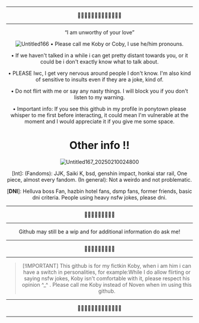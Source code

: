 <div align='center'>
  
------------
🌸🌸🌸🌸🌸🌸🌸🌸🌸🌸🌸🌸🌸

------

<div align='center'>“I am unworthy of your love”

  ![Untitled166](https://github.com/user-attachments/assets/97a8f1df-be0f-45e0-9d57-db655d7a2251)
• Please call me Koby or Coby, I use he/him pronouns.

• If we haven't talked in a while i can get pretty distant towards you, or it could be i don't exactly know what to talk about. 

• PLEASE Iwc, I get very nervous around people I don't know. I'm also kind of sensitive to insults even if they are a joke, kind of.

• Do not flirt with me or say any nasty things. I will block you if you don't listen to my warning.

• Important info: If you see this github in my profile in ponytown please whisper to me first before interacting, it could mean I'm vulnerable at the moment and I would appreciate it if you give me some space. 


# Other info !!

![Untitled167_20250210024800](https://github.com/user-attachments/assets/e85d1af2-aba1-40ee-a7b3-76df8e05b354)

[Int]: (Fandoms): JJK, Saiki K, bsd, genshin impact, honkai star rail, One piece, almost every fandom. (In general): Not a weirdo and not problematic.

[**DNI**]: Helluva boss Fan, hazbin hotel fans, dsmp fans, former friends, basic dni criteria. People using heavy nsfw jokes, please dni.

---------
🌸🌸🌸🌸🌸🌸🌸🌸🌸

-------------

<p/>Github may still be a wip and for additional information do ask me!

-------------
🌸🌸🌸🌸🌸🌸🌸🌸🌸

-------------

>[!IMPORTANT] This github is for my fictkin Koby, when i am him i can have a switch in personalities, for example:While I do allow flirting or saying nsfw jokes, Koby isn't comfortable with it, please respect his opinion ^_^ . Please call me Koby instead of Noven when im using this github.<div align='left'>

-------------
🌸🌸🌸🌸🌸🌸🌸🌸🌸🌸🌸🌸🌸

------
